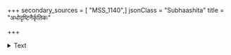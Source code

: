 +++
secondary_sources = [ "MSS_1140",]
jsonClass = "Subhaashita"
title = "अधोदृष्टिनैर्कृतिकः"

+++

<details><summary>Text</summary>

अधोदृष्टिनैर्कृतिकः स्वार्थसाधनतत्परः।  
शठो मिथ्याविनीतश्च बकव्रतचरो द्विजः॥
</details>
